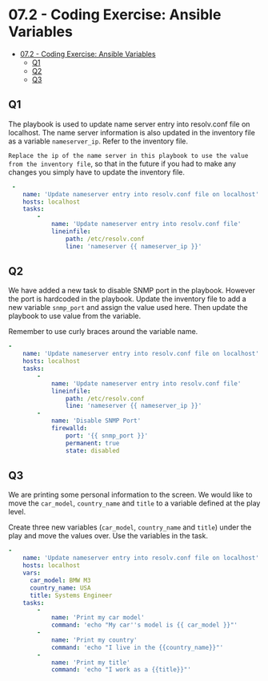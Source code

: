 # 07.2 - Coding Exercise: Ansible Variables

- [07.2 - Coding Exercise: Ansible Variables](#072---coding-exercise-ansible-variables)
  - [Q1](#q1)
  - [Q2](#q2)
  - [Q3](#q3)

## Q1

The playbook is used to update name server entry into resolv.conf file on localhost. The name server information is also updated in the inventory file as a variable `nameserver_ip`. Refer to the inventory file.

`Replace the ip of the name server in this playbook to use the value from the inventory file`, so that in the future if you had to make any changes you simply have to update the inventory file.

```yaml
 -
    name: 'Update nameserver entry into resolv.conf file on localhost'
    hosts: localhost
    tasks:
        -
            name: 'Update nameserver entry into resolv.conf file'
            lineinfile:
                path: /etc/resolv.conf
                line: 'nameserver {{ nameserver_ip }}'
```

## Q2

We have added a new task to disable SNMP port in the playbook. However the port is hardcoded in the playbook. Update the inventory file to add a new variable `snmp_port` and assign the value used here. Then update the playbook to use value from the variable.

Remember to use curly braces around the variable name.

```yaml
-
    name: 'Update nameserver entry into resolv.conf file on localhost'
    hosts: localhost
    tasks:
        -
            name: 'Update nameserver entry into resolv.conf file'
            lineinfile:
                path: /etc/resolv.conf
                line: 'nameserver {{ nameserver_ip }}'
        -
            name: 'Disable SNMP Port'
            firewalld:
                port: '{{ snmp_port }}'
                permanent: true
                state: disabled
```

## Q3

We are printing some personal information to the screen. We would like to move the `car_model`, `country_name` and `title` to a variable defined at the play level.

Create three new variables (`car_model`, `country_name` and `title`) under the play and move the values over. Use the variables in the task.

```yaml
-
    name: 'Update nameserver entry into resolv.conf file on localhost'
    hosts: localhost
    vars:
      car_model: BMW M3
      country_name: USA
      title: Systems Engineer
    tasks:
        -
            name: 'Print my car model'
            command: 'echo "My car''s model is {{ car_model }}"'
        -
            name: 'Print my country'
            command: 'echo "I live in the {{country_name}}"'
        -
            name: 'Print my title'
            command: 'echo "I work as a {{title}}"'
```
